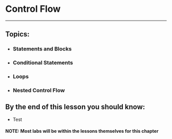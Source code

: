 # Control Flow

---

## Topics:

* ### Statements and Blocks
* ### Conditional Statements
* ### Loops
* ### Nested Control Flow

## By the end of this lesson you should know:

* Test

#### NOTE: Most labs will be within the lessons themselves for this chapter





